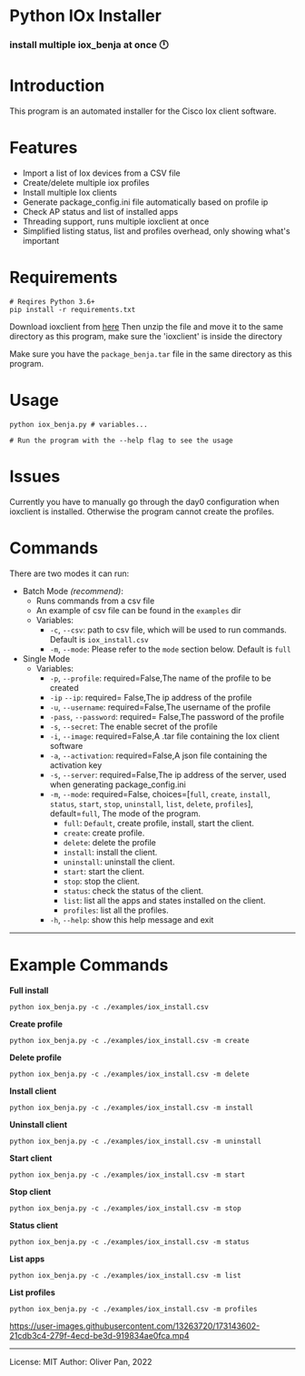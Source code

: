 # Python IOx Installer

### install multiple iox_benja at once 🕛

# Introduction

This program is an automated installer for the Cisco Iox client software.

# Features

- Import a list of Iox devices from a CSV file
- Create/delete multiple iox profiles
- Install multiple Iox clients
- Generate package_config.ini file automatically based on profile ip
- Check AP status and list of installed apps
- Threading support, runs multiple ioxclient at once
- Simplified listing status, list and profiles overhead, only showing what's important

# Requirements

    # Reqires Python 3.6+
    pip install -r requirements.txt

Download ioxclient from [here](https://developer.cisco.com/docs/iox/#!iox-resource-downloads)
Then unzip the file and move it to the same directory as this program, make sure the 'ioxclient' is inside the directory

Make sure you have the `package_benja.tar` file in the same directory as this program.

# Usage

    python iox_benja.py # variables...

    # Run the program with the --help flag to see the usage

# Issues

Currently you have to manually go through the day0 configuration when ioxclient is installed. Otherwise the program cannot create the profiles.

# Commands

There are two modes it can run:

- Batch Mode _(recommend)_:
  - Runs commands from a csv file
  - An example of csv file can be found in the `examples` dir
  - Variables:
    - `-c`, `--csv`: path to csv file, which will be used to run commands. Default is `iox_install.csv`
    - `-m`, `--mode`: Please refer to the `mode` section below. Default is `full`
- Single Mode
  - Variables:
    - `-p`, `--profile`: required=False,The name of the profile to be created
    - `-ip` `--ip`: required= False,The ip address of the profile
    - `-u`, `--username`: required=False,The username of the profile
    - `-pass`, `--password`: required= False,The password of the profile
    - `-s`, `--secret`: The enable secret of the profile
    - `-i`, `--image`: required=False,A .tar file containing the Iox client software
    - `-a`, `--activation`: required=False,A json file containing the activation key
    - `-s`, `--server`: required=False,The ip address of the server, used when generating package_config.ini
    - `-m`, `--mode`: required=False, choices=[`full`, `create`, `install`, `status`, `start`, `stop`, `uninstall`, `list`, `delete`, `profiles`], default=`full`, The mode of the program.
      - `full`: `Default`, create profile, install, start the client.
      - `create`: create profile.
      - `delete`: delete the profile
      - `install`: install the client.
      - `uninstall`: uninstall the client.
      - `start`: start the client.
      - `stop`: stop the client.
      - `status`: check the status of the client.
      - `list`: list all the apps and states installed on the client.
      - `profiles`: list all the profiles.
    - `-h`, `--help`: show this help message and exit

---

# Example Commands

**Full install**

    python iox_benja.py -c ./examples/iox_install.csv

**Create profile**

    python iox_benja.py -c ./examples/iox_install.csv -m create 

**Delete profile**

    python iox_benja.py -c ./examples/iox_install.csv -m delete 

**Install client**

    python iox_benja.py -c ./examples/iox_install.csv -m install 

**Uninstall client**

    python iox_benja.py -c ./examples/iox_install.csv -m uninstall 

**Start client**

    python iox_benja.py -c ./examples/iox_install.csv -m start 

**Stop client**

    python iox_benja.py -c ./examples/iox_install.csv -m stop 

**Status client**

    python iox_benja.py -c ./examples/iox_install.csv -m status 

**List apps**

    python iox_benja.py -c ./examples/iox_install.csv -m list 

**List profiles**

    python iox_benja.py -c ./examples/iox_install.csv -m profiles


https://user-images.githubusercontent.com/13263720/173143602-21cdb3c4-279f-4ecd-be3d-919834ae0fca.mp4


---

License: MIT
Author: Oliver Pan, 2022
